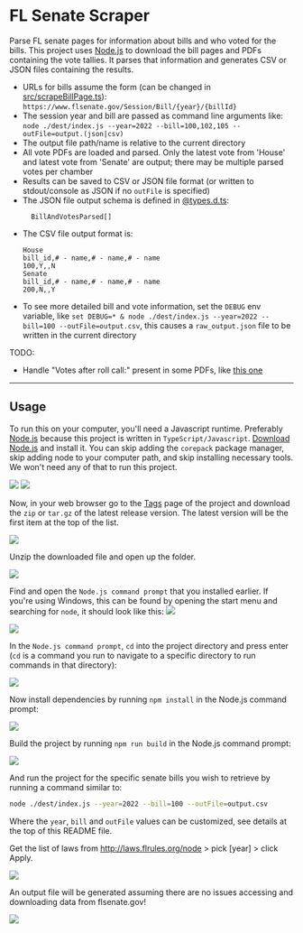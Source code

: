 FL Senate Scraper
==============

Parse FL senate pages for information about bills and who voted for the bills.
This project uses [Node.js](https://nodejs.org/) to download the bill pages and PDFs containing the vote tallies. It parses that information and generates CSV or JSON files containing the results.
* URLs for bills assume the form (can be changed in [src/scrapeBillPage.ts](src/scrapeBillPage.ts)): `https://www.flsenate.gov/Session/Bill/{year}/{billId}`
* The session year and bill are passed as command line arguments like: `node ./dest/index.js --year=2022 --bill=100,102,105 --outFile=output.(json|csv)`
* The output file path/name is relative to the current directory
* All vote PDFs are loaded and parsed. Only the latest vote from 'House' and latest vote from 'Senate' are output; there may be multiple parsed votes per chamber
* Results can be saved to CSV or JSON file format (or written to stdout/console as JSON if no `outFile` is specified)
* The JSON file output schema is defined in [@types.d.ts](src/%40types.d.ts):
  ```TS
    BillAndVotesParsed[]
  ```
* The CSV file output format is:
  ```CSV
  House
  bill_id,# - name,# - name,# - name
  100,Y,,N
  Senate
  bill_id,# - name,# - name,# - name
  200,N,,Y
  ```
* To see more detailed bill and vote information, set the `DEBUG` env variable, like `set DEBUG=* & node ./dest/index.js --year=2022 --bill=100 --outFile=output.csv`, this causes a `raw_output.json` file to be written in the current directory

TODO:
* Handle "Votes after roll call:" present in some PDFs, like [this one](https://www.flsenate.gov/Session/Bill/2022/434/Vote/SenateVote_s00434__018.PDF)

---
## Usage

To run this on your computer, you'll need a Javascript runtime. Preferably [Node.js](https://nodejs.org/) because this project is written in `TypeScript/Javascript`.
[Download Node.js](https://nodejs.org/en/download/) and install it. You can skip adding the `corepack` package manager, skip adding node to your computer path, and skip installing necessary tools. We won't need any of that to run this project.

![](doc/images/node-install-1.png)
![](doc/images/node-install-2.png)

Now, in your web browser go to the [Tags](https://github.com/TeamworkGuy2/fl-senate-scraper/tags) page of the project and download the `zip` or `tar.gz` of the latest release version. The latest version will be the first item at the top of the list.

![](doc/images/gh-tags.png)

Unzip the downloaded file and open up the folder.

![](doc/images/unzipped-proj-folder.png)

Find and open the `Node.js command prompt` that you installed earlier. If you're using Windows, this can be found by opening the start menu and searching for `node`, it should look like this:
![](doc/images/windows-find-node-cmd-prompt.png)

![](doc/images/node-cmd-prompt.png)

In the `Node.js command prompt`, `cd` into the project directory and press enter (`cd` is a command you run to navigate to a specific directory to run commands in that directory):

![](doc/images/navigate-node-cmd-prompt-to-proj-folder.png)

Now install dependencies by running `npm install` in the Node.js command prompt:

![](doc/images/npm-install-start.png)

Build the project by running `npm run build` in the Node.js command prompt:

![](doc/images/npm-install-and-build-success.png)

And run the project for the specific senate bills you wish to retrieve by running a command similar to:
```sh
node ./dest/index.js --year=2022 --bill=100 --outFile=output.csv
```

Where the `year`, `bill` and `outFile` values can be customized, see details at the top of this README file.

Get the list of laws from http://laws.flrules.org/node > pick \[year\] > click Apply.

![](doc/images/ran-successfully.png)

An output file will be generated assuming there are no issues accessing and downloading data from flsenate.gov!

![](doc/images/results-csv.png)